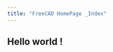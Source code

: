 ```yaml
---
title: "FreeCAD HomePage _Index"
---
```

## Hello world !

[comment]: # (Please do not add content in this Homepage _index file. The layout of the Homepage is generated from template rules by the theme.)